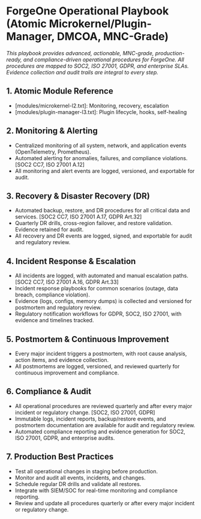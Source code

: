 # ForgeOne Operational Playbook (Atomic Microkernel/Plugin-Manager, DMCOA, MNC-Grade)

*This playbook provides advanced, actionable, MNC-grade, production-ready, and compliance-driven operational procedures for ForgeOne. All procedures are mapped to SOC2, ISO 27001, GDPR, and enterprise SLAs. Evidence collection and audit trails are integral to every step.*

## 1. Atomic Module Reference
- [modules/microkernel-l2.txt]: Monitoring, recovery, escalation
- [modules/plugin-manager-l3.txt]: Plugin lifecycle, hooks, self-healing

## 2. Monitoring & Alerting
- Centralized monitoring of all system, network, and application events (OpenTelemetry, Prometheus).
- Automated alerting for anomalies, failures, and compliance violations. [SOC2 CC7, ISO 27001 A.12]
- All monitoring and alert events are logged, versioned, and exportable for audit.

## 3. Recovery & Disaster Recovery (DR)
- Automated backup, restore, and DR procedures for all critical data and services. [SOC2 CC7, ISO 27001 A.17, GDPR Art.32]
- Quarterly DR drills, cross-region failover, and restore validation. Evidence retained for audit.
- All recovery and DR events are logged, signed, and exportable for audit and regulatory review.

## 4. Incident Response & Escalation
- All incidents are logged, with automated and manual escalation paths. [SOC2 CC7, ISO 27001 A.16, GDPR Art.33]
- Incident response playbooks for common scenarios (outage, data breach, compliance violation).
- Evidence (logs, configs, memory dumps) is collected and versioned for postmortem and regulatory review.
- Regulatory notification workflows for GDPR, SOC2, ISO 27001, with evidence and timelines tracked.

## 5. Postmortem & Continuous Improvement
- Every major incident triggers a postmortem, with root cause analysis, action items, and evidence collection.
- All postmortems are logged, versioned, and reviewed quarterly for continuous improvement and compliance.

## 6. Compliance & Audit
- All operational procedures are reviewed quarterly and after every major incident or regulatory change. [SOC2, ISO 27001, GDPR]
- Immutable logs, incident reports, backup/restore events, and postmortem documentation are available for audit and regulatory review.
- Automated compliance reporting and evidence generation for SOC2, ISO 27001, GDPR, and enterprise audits.

## 7. Production Best Practices
- Test all operational changes in staging before production.
- Monitor and audit all events, incidents, and changes.
- Schedule regular DR drills and validate all restores.
- Integrate with SIEM/SOC for real-time monitoring and compliance reporting.
- Review and update all procedures quarterly or after every major incident or regulatory change. 